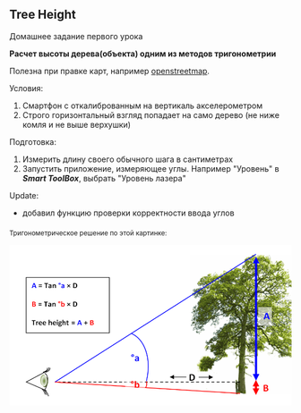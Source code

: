## Tree Height

Домашнее задание первого урока

**Расчет высоты дерева(объекта) одним из методов тригонометрии**

Полезна при правке карт, например [openstreetmap](https://openstreetmap.org).

Условия: 
1. Смартфон с откалиброванным на вертикаль акселерометром
2. Строго горизонтальный взгляд попадает на само дерево (не ниже комля и не выше верхушки) 

Подготовка:
1. Измерить длину своего обычного шага в сантиметрах
2. Запустить приложение, измеряющее углы. Например "Уровень" в ***Smart ToolBox***, выбрать "Уровень лазера"

Update:
- добавил функцию проверки корректности ввода углов

<sub>Тригонометрическое решение по этой картинке:</sub>
<div align="center">
  
![8zQsm.png](8zQsm.png)
  
</div>
